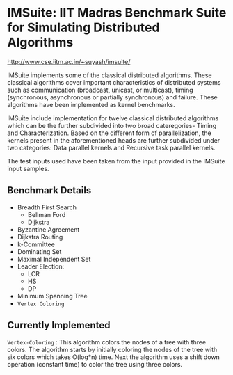 # IMSuite: IIT Madras Benchmark Suite for Simulating Distributed Algorithms

http://www.cse.iitm.ac.in/~suyash/imsuite/

IMSuite implements some of the classical distributed algorithms. These classical
algorithms cover important characteristics of distributed systems such as communication
(broadcast, unicast, or multicast), timing (synchronous, asynchronous or partially
synchronous) and failure. These algorithms have been implemented as kernel benchmarks.

IMSuite include implementation for twelve classical distributed algorithms which can be
the further subdivided into two broad cateregories- Timing and Characterization.
Based on the different form of parallelization, the kernels present in the
aforementioned heads are further subdivided under two categories: Data parallel kernels
and Recursive task parallel kernels.

The test inputs used have been taken from the input provided in the IMSuite input samples.

## Benchmark Details
- Breadth First Search
    * Bellman Ford
    * Dijkstra
- Byzantine Agreement
- Dijkstra Routing
- k-Committee
- Dominating Set
- Maximal Independent Set
- Leader Election:
    * LCR
    * HS
    * DP
- Minimum Spanning Tree
- ```Vertex Coloring```

## Currently Implemented

```Vertex-Coloring``` : This algorithm colors the nodes of a tree with three colors. The algorithm starts by
initially coloring the nodes of the tree with six colors which takes O(log*n) time.
Next the algorithm uses a shift down operation (constant time) to color the tree
using three colors.
